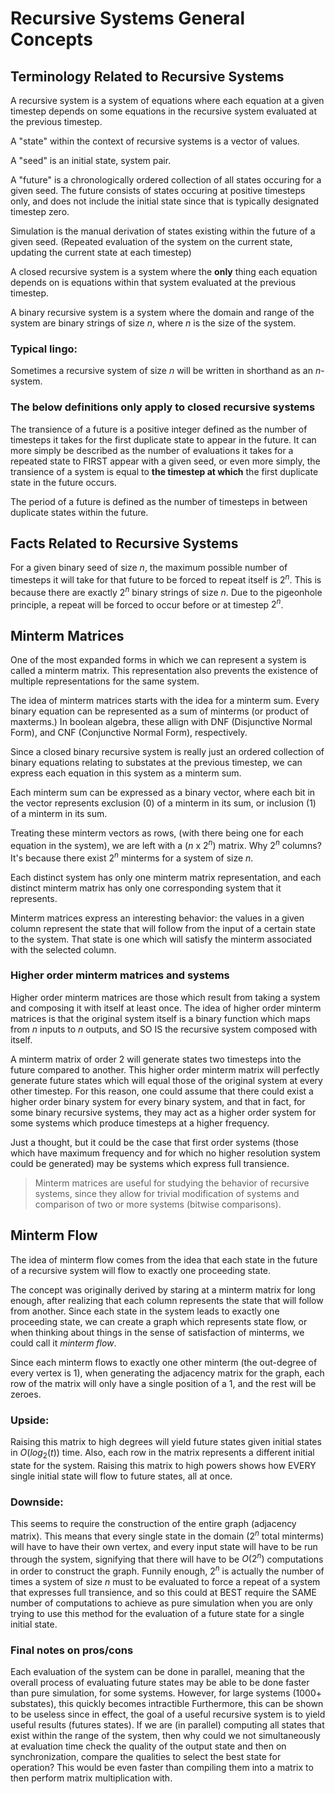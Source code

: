 # Recursive Systems General Concepts

## Terminology Related to Recursive Systems

A recursive system is a system of equations where each equation at a given timestep depends on some equations in the recursive system evaluated at the previous timestep.

A "state" within the context of recursive systems is a vector of values.

A "seed" is an initial state, system pair.

A "future" is a chronologically ordered collection of all states occuring for a given seed. The future consists of states occuring at positive timesteps only, and does not include the initial state since that is typically designated timestep zero.

Simulation is the manual derivation of states existing within the future of a given seed. (Repeated evaluation of the system on the current state, updating the current state at each timestep)

A closed recursive system is a system where the __only__ thing each equation depends on is equations within that system evaluated at the previous timestep.

A binary recursive system is a system where the domain and range of the system are binary strings of size $n$, where $n$ is the size of the system.

### Typical lingo:

Sometimes a recursive system of size $n$ will be written in shorthand as an $n$-system.

### The below definitions only apply to __closed__ recursive systems

The transience of a future is a positive integer defined as the number of timesteps it takes for the first duplicate state to appear in the future. It can more simply be described as the number of evaluations it takes for a repeated state to FIRST appear with a given seed, or even more simply, the transience of a system is equal to __the timestep at which__ the first duplicate state in the future occurs.

The period of a future is defined as the number of timesteps in between duplicate states within the future.

## Facts Related to Recursive Systems

For a given binary seed of size $n$, the maximum possible number of timesteps it will take for that future to be forced to repeat itself is $2^n$. This is because there are exactly $2^n$ binary strings of size $n$. Due to the pigeonhole principle, a repeat will be forced to occur before or at timestep $2^n$.

## Minterm Matrices

One of the most expanded forms in which we can represent a system is called a minterm matrix. This representation also prevents the existence of multiple representations for the same system.

The idea of minterm matrices starts with the idea for a minterm sum. Every binary equation can be represented as a sum of minterms (or product of maxterms.) In boolean algebra, these allign with DNF (Disjunctive Normal Form), and CNF (Conjunctive Normal Form), respectively.

Since a closed binary recursive system is really just an ordered collection of binary equations relating to substates at the previous timestep, we can express each equation in this system as a minterm sum.

Each minterm sum can be expressed as a binary vector, where each bit in the vector represents exclusion (0) of a minterm in its sum, or inclusion (1) of a minterm in its sum.

Treating these minterm vectors as rows, (with there being one for each equation in the system), we are left with a ($n$ x $2^n$) matrix. Why $2^n$ columns? It's because there exist $2^n$ minterms for a system of size $n$.

Each distinct system has only one minterm matrix representation, and each distinct minterm matrix has only one corresponding system that it represents.

Minterm matrices express an interesting behavior: the values in a given column represent the state that will follow from the input of a certain state to the system. That state is one which will satisfy the minterm associated with the selected column.

### Higher order minterm matrices and systems

Higher order minterm matrices are those which result from taking a system and composing it with itself at least once. The idea of higher order minterm matrices is that the original system itself is a binary function which maps from $n$ inputs to $n$ outputs, and SO IS the recursive system composed with itself. 

A minterm matrix of order 2 will generate states two timesteps into the future compared to another. This higher order minterm matrix will perfectly generate future states which will equal those of the original system at every other timestep. For this reason, one could assume that there could exist a higher order binary system for every binary system, and that in fact, for some binary recursive systems, they may act as a higher order system for some systems which produce timesteps at a higher frequency.

Just a thought, but it could be the case that first order systems (those which have maximum frequency and for which no higher resolution system could be generated) may be systems which express full transience.

> Minterm matrices are useful for studying the behavior of recursive systems, since they allow for trivial modification of systems and comparison of two or more systems (bitwise comparisons).

## Minterm Flow

The idea of minterm flow comes from the idea that each state in the future of a recursive system will flow to exactly one proceeding state.

The concept was originally derived by staring at a minterm matrix for long enough, after realizing that each column represents the state that will follow from another. Since each state in the system leads to exactly one proceeding state, we can create a graph which represents state flow, or when thinking about things in the sense of satisfaction of minterms, we could call it _minterm flow_.

Since each minterm flows to exactly one other minterm (the out-degree of every vertex is 1), when generating the adjacency matrix for the graph, each row of the matrix will only have a single position of a 1, and the rest will be zeroes.

### Upside:

Raising this matrix to high degrees will yield future states given initial states in $O(log_2(t))$ time. Also, each row in the matrix represents a different initial state for the system. Raising this matrix to high powers shows how EVERY single initial state will flow to future states, all at once.

### Downside:

This seems to require the construction of the entire graph (adjacency matrix). This means that every single state in the domain ($2^n$ total minterms) will have to have their own vertex, and every input state will have to be run through the system, signifying that there will have to be $O(2^n)$ computations in order to construct the graph. Funnily enough, $2^n$ is actually the number of times a system of size $n$ must to be evaluated to force a repeat of a system that expresses full transience, and so this could at BEST require the SAME number of computations to achieve as pure simulation when you are only trying to use this method for the evaluation of a future state for a single initial state.

### Final notes on pros/cons

Each evaluation of the system can be done in parallel, meaning that the overall process of evaluating future states may be able to be done faster than pure simulation, for some systems. However, for large systems (1000+ substates), this quickly becomes intractible Furthermore, this can be shown to be useless since in effect, the goal of a useful recursive system is to yield useful results (futures states). If we are (in parallel) computing all states that exist within the range of the system, then why could we not simultaneously at evaluation time check the quality of the output state and then on synchronization, compare the qualities to select the best state for operation? This would be even faster than compiling them into a matrix to then perform matrix multiplication with.


